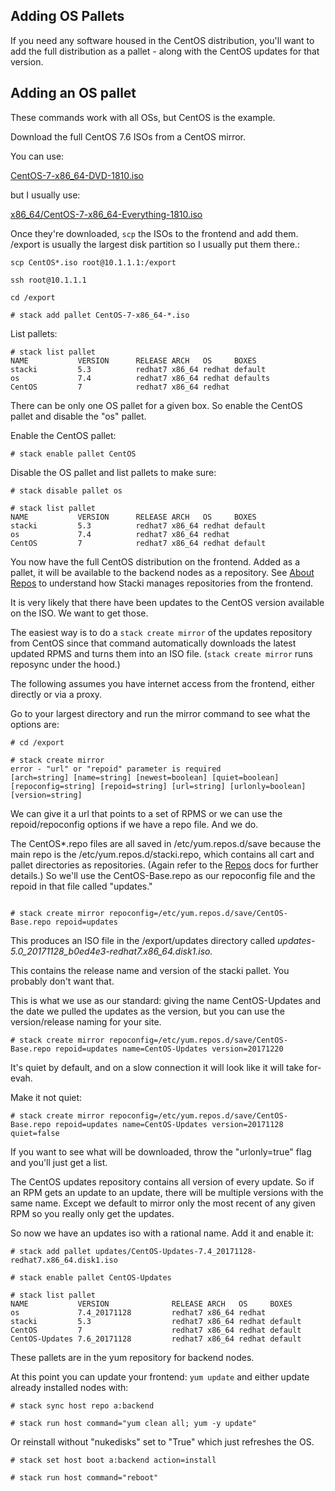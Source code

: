 ## Adding OS Pallets

If you need any software housed in the CentOS distribution, you'll want to add the full distribution as a pallet - along with the CentOS updates for that version.

## Adding an OS pallet

These commands work with all OSs, but CentOS is the example.

Download the full CentOS 7.6 ISOs from a CentOS mirror.

You can use:

[CentOS-7-x86_64-DVD-1810.iso](http://archive.kernel.org/centos-vault/7.6.1810/isos/x86_64/CentOS-7-x86_64-DVD-1810.iso)

but I usually use:

[x86_64/CentOS-7-x86_64-Everything-1810.iso](http://archive.kernel.org/centos-vault/7.6.1810/isos/x86_64/CentOS-7-x86_64-Everything-1810.iso)

Once they're downloaded, `scp` the ISOs to the frontend and add them. /export is usually the largest disk partition so I usually put them there.:



```
scp CentOS*.iso root@10.1.1.1:/export

ssh root@10.1.1.1

cd /export

# stack add pallet CentOS-7-x86_64-*.iso
```

List pallets:
```
# stack list pallet
NAME           VERSION      RELEASE ARCH   OS     BOXES
stacki         5.3          redhat7 x86_64 redhat default
os             7.4          redhat7 x86_64 redhat defaults
CentOS         7            redhat7 x86_64 redhat
```

There can be only one OS pallet for a given box. So enable the CentOS pallet and disable the "os" pallet.

Enable the CentOS pallet:
```
# stack enable pallet CentOS
```

Disable the OS pallet and list pallets to make sure:

```
# stack disable pallet os

# stack list pallet
NAME           VERSION      RELEASE ARCH   OS     BOXES
stacki         5.3          redhat7 x86_64 redhat default
os             7.4          redhat7 x86_64 redhat
CentOS         7            redhat7 x86_64 redhat default
```

You now have the full CentOS distribution on the frontend. Added as a pallet, it will be available to the backend nodes as a repository. See [About Repos](About-Repos) to understand how Stacki manages repositories from the frontend.

It is very likely that there have been updates to the CentOS version available on the ISO. We want to get those.

The easiest way is to do a `stack create mirror` of the updates repository from CentOS since that command automatically downloads the latest updated RPMS and turns them into an ISO file. (`stack create mirror` runs reposync under the hood.)

The following assumes you have internet access from the frontend, either directly or via a proxy.

Go to your largest directory and run the mirror command to see what the options are:

```
# cd /export

# stack create mirror
error - "url" or "repoid" parameter is required
[arch=string] [name=string] [newest=boolean] [quiet=boolean] [repoconfig=string] [repoid=string] [url=string] [urlonly=boolean] [version=string]
```

We can give it a url that points to a set of RPMS or we can use the repoid/repoconfig options if we have a repo file. And we do.

The CentOS*.repo files are all saved in /etc/yum.repos.d/save because the main repo is the /etc/yum.repos.d/stacki.repo, which contains all cart and pallet directories as repositories. (Again refer to the [Repos](About-Repos) docs for further details.) So we'll use the CentOS-Base.repo as our repoconfig file and the repoid in that file called "updates."

```root

# stack create mirror repoconfig=/etc/yum.repos.d/save/CentOS-Base.repo repoid=updates
```

This produces an ISO file in the /export/updates directory called *updates-5.0_20171128_b0ed4e3-redhat7.x86_64.disk1.iso.*

This contains the release name and version of the stacki pallet. You probably don't want that.

This is what we use as our standard: giving the name CentOS-Updates and the date we pulled the updates as the version, but you can use the version/release naming for your site.

```
# stack create mirror repoconfig=/etc/yum.repos.d/save/CentOS-Base.repo repoid=updates name=CentOS-Updates version=20171220
```

It's quiet by default, and on a slow connection it will look like it will take for-evah.

Make it not quiet:

```
# stack create mirror repoconfig=/etc/yum.repos.d/save/CentOS-Base.repo repoid=updates name=CentOS-Updates version=20171128 quiet=false
```

If you want to see what will be downloaded, throw the "urlonly=true" flag and you'll just get a list.

The CentOS updates repository contains all version of every update. So if an RPM gets an update to an update, there will be multiple versions with the same name. Except we default to mirror only the most recent of any given RPM so you really only get the updates.

So now we have an updates iso with a rational name. Add it and enable it:

```
# stack add pallet updates/CentOS-Updates-7.4_20171128-redhat7.x86_64.disk1.iso

# stack enable pallet CentOS-Updates

# stack list pallet
NAME           VERSION              RELEASE ARCH   OS     BOXES
os             7.4_20171128         redhat7 x86_64 redhat
stacki         5.3                  redhat7 x86_64 redhat default
CentOS         7                    redhat7 x86_64 redhat default
CentOS-Updates 7.6_20171128         redhat7 x86_64 redhat default
```

These pallets are in the yum repository for backend nodes.

At this point you can update your frontend: `yum update` and either update already installed nodes with:

```
# stack sync host repo a:backend

# stack run host command="yum clean all; yum -y update"
```

Or reinstall without "nukedisks" set to "True" which just refreshes the OS.

```
# stack set host boot a:backend action=install

# stack run host command="reboot"
```

